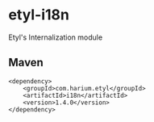 # etyl-i18n
Etyl's Internalization module

## Maven
```
<dependency>
    <groupId>com.harium.etyl</groupId>
    <artifactId>i18n</artifactId>
    <version>1.4.0</version>
</dependency>
```